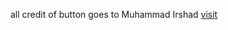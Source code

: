 
all credit of button goes to Muhammad Irshad 
<a href="https://www.youtube.com/c/OnlineTutorials4Designers/"> visit </a>
